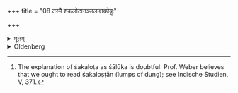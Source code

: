 +++
title = "08 तस्मै शकलोटानञ्जलावावपेयुः"

+++

<details><summary>मूलम्</summary>

तस्मै शकलोटानञ्जलावावपेयुः ८
</details>

<details><summary>Oldenberg</summary>

8. [^4]  Into the joined hands of that (boy) they should throw lotus-roots (?),


[^4]:  The explanation of śakaloṭa as śālūka is doubtful. Prof. Weber believes that we ought to read śakaloṣṭān (lumps of dung); see Indische Studien, V, 371.
</details>
